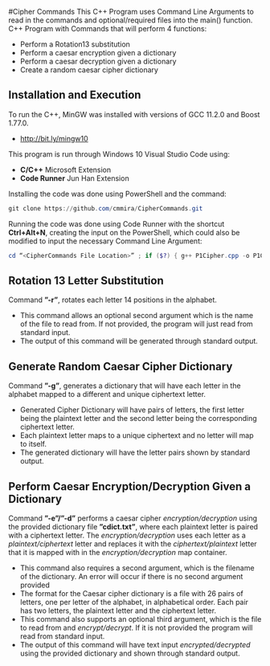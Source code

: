 #Cipher Commands
This C++ Program uses Command Line Arguments to read in the commands and optional/required files into the main() function.
C++ Program with Commands that will perform 4 functions:
- Perform a Rotation13 substitution
- Perform a caesar encryption given a dictionary
- Perform a caesar decryption given a dictionary
- Create a random caesar cipher dictionary

## Installation and Execution
To run the C++, MinGW was installed with versions of GCC 11.2.0 and Boost 1.77.0.
- http://bit.ly/mingw10

This program is run through Windows 10 Visual Studio Code using:
- __C/C++__ Microsoft Extension
- __Code Runner__ Jun Han Extension

Installing the code was done using PowerShell and the command:
```powershell
git clone https://github.com/cmmira/CipherCommands.git 
```

Running the code was done using Code Runner with the shortcut __Ctrl+Alt+N__, creating the input on the PowerShell, which could also be modified to input the necessary Command Line Argument:
``` powershell
cd “<CipherCommands File Location>” ; if ($?) { g++ P1Cipher.cpp -o P1Cipher } ; if ($?) { .\P1Cipher <Command Line Arguments> }
```

## Rotation 13 Letter Substitution
Command __”-r”__, rotates each letter 14 positions in the alphabet.
- This command allows an optional second argument which is the name of the file to read from. If not provided, the program will just read from standard input.
- The output of this command will be generated through standard output.

## Generate Random Caesar Cipher Dictionary
Command __”-g”__, generates a dictionary that will have each letter in the alphabet mapped to a different and unique ciphertext letter.
- Generated Cipher Dictionary will have pairs of letters, the first letter being the plaintext letter and the second letter being the corresponding ciphertext letter.
- Each plaintext letter maps to a unique ciphertext and no letter will map to itself.
- The generated dictionary will have the letter pairs shown by standard output.

## Perform Caesar Encryption/Decryption Given a Dictionary
 Command __”-e”/”-d”__ performs a caesar cipher _encryption/decryption_ using the provided dictionary file __”cdict.txt”__, where each plaintext letter is paired with a ciphertext letter. The _encryption/decryption_ uses each letter as a _plaintext/ciphertext_ letter and replaces it with the _ciphertext/plaintext_ letter that it is mapped with in the _encryption/decryption_ map container.
- This command also requires a second argument, which is the filename of the dictionary. An error will occur if there is no second argument provided 
- The format for the Caesar cipher dictionary is a file with 26 pairs of letters, one per letter of the alphabet, in alphabetical order. Each pair has two letters, the plaintext letter and the ciphertext letter.
- This command also supports an optional third argument, which is the file to read from and _encrypt/decrypt_. If it is not provided the program will read from standard input.
- The output of this command will have text input _encrypted/decrypted_ using the provided dictionary and shown through standard output. 

